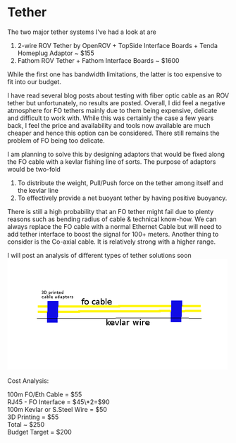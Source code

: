 # Tether

The two major tether systems I've had a look at are

1. 2-wire ROV Tether by OpenROV + TopSide Interface Boards + Tenda Homeplug Adaptor ~ $155
2. Fathom ROV Tether + Fathom Interface Boards ~ $1600

While the first one has bandwidth limitations, the latter is too expensive to fit into our budget.

I have read several blog posts about testing with fiber optic cable as an ROV tether but unfortunately, no results are posted. Overall, I did feel a negative atmosphere for FO tethers mainly due to them being expensive, delicate and difficult to work with. While this was certainly the case a few years back, I feel the price and availability and tools now available are much cheaper and hence this option can be considered. There still remains the problem of FO being too delicate.

I am planning to solve this by designing adaptors that would be fixed along the FO cable with a kevlar fishing line of sorts. The purpose of adaptors would be two-fold

1. To distribute the weight, Pull/Push force on the tether among itself and the kevlar line
2. To effectively provide a net buoyant tether by having positive buoyancy.

There is still a high probability that an FO tether might fail due to plenty reasons such as bending radius of cable & technical know-how. We can always replace the FO cable with a normal Ethernet Cable but will need to add tether interface to boost the signal for 100+ meters. Another thing to consider is the Co-axial cable. It is relatively strong with a higher range.

I will post an analysis of different types of tether solutions soon![](/assets/tether.png)

Cost Analysis:

100m FO/Eth Cable = $55  
RJ45 - FO Interface = $45\*2=$90  
100m Kevlar or S.Steel Wire = $50  
3D Printing = $55  
Total ~ $250  
Budget Target = $200

